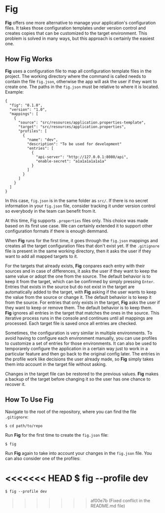 # Fig

**Fig** offers one more alternative to manage your application's configuration files. It takes those configuration templates under version control and creates copies that can be customized to the target environment. This problem is solved in many ways, but this approach is certainly the easiest one.

## How Fig Works

**Fig** uses a configuration file to map all configuration template files in the project. The working directory where the command is called needs to contain the file `fig.json`, otherwise the app will ask the user if they want to create one. The paths in the `fig.json` must be relative to where it is located. Example:

```
{
  "fig": "0.1.0",
  "version": "1.0",
  "mappings": [
    {
      "source": "src/resources/application.properties-template",
      "target": "src/resources/application.properties",
      "profiles": [
        {
          "name": "dev",
          "description": "To be used for development"
          "entries": [
            {
              "api-server": "http://127.0.0.1:8080/api",
              "enable-secret": "a1a1a1a1a1a1a"
            }
          ]
        }
      ]
    }
  ]
}
```
In this case, `fig.json` is in the same folder as `src/`. If there is no secret information in your `fig.json` file, consider tracking it under version control so everybody in the team can benefit from it.

At this time, Fig supports `.properties` files only. This choice was made based on its first use case. We can certainly extended it to support other configuration formats if there is enough demmand.

When **Fig** runs for the first time, it goes through the `fig.json` mappings and creates all the target configuration files that don't exist yet. If the `.gitignore` file is present in the same working directory, then it asks the user if they want to add all mapped targets to it.

For the targets that already exists, **Fig** conpares each entry with their sources and in case of differences, it asks the user if they want to keep the same value or adopt the one from the source. The default behavior is to keep it from the target, which can be confirmed by simply pressing `Enter`. Entries that exists in the source but do not exist in the target are automatically added to the target, with **Fig** asking if the user wants to keep the value from the source or change it. The default behavior is to keep it from the source. For entries that only exists in the target, **Fig** asks the user if they want to keep or remove them. The default behavior is to keep them. **Fig** ignores all entries in the target that matches the ones in the source. This iterative process runs in the console and continues until all mappings are processed. Each target file is saved once all entries are checked.

Sometimes, the configuration is very similar in multiple environments. To avoid having to configure each environment manually, you can use profiles to customize a set of entries for those environments. It can also be used to temporarely configure the application in a certain way just to work in a particular feature and then go back to the original config later. The entries in the profile work like decisions the user already made, so **Fig** simply takes them into account in the target file without asking.

Changes in the target file can be restored to the previous values. **Fig** makes a backup of the target before changing it so the user has one chance to recover it.

## How To Use Fig

Navigate to the root of the repository, where you can find the file `.gitignore`:

    $ cd path/to/repo

Run **Fig** for the first time to create the `fig.json` file:

    $ fig

Run **Fig** again to take into account your changes in the `fig.json` file. You can also consider one of the profiles:

<<<<<<< HEAD
    $ fig --profile dev
=======
    $ fig --profile dev
>>>>>>> af00e7b (Fixed conflict in the README.md file)
